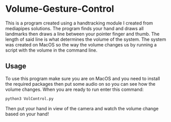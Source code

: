 # Volume-Gesture-Control
This is a program created using a handtracking module I created from mediapipes solutions. The program finds your hand and draws all landmarks
then draws a line between your pointer finger and thumb. The length of said line is what determines the volume of the system. The system was created on 
MacOS so the way the volume changes us by running a script with the volume in the command line. 

## Usage
To use this program make sure you are on MacOS and you need to install the required packages then put some audio on so you can see how the volume changes.
When you are ready to run enter this command:
```sh
python3 VolControl.py
```
Then put your hand in view of the camera and watch the volume change based on your hand!
